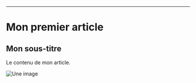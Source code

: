 ----
# Mon premier article

## Mon sous-titre

Le contenu de mon article.

![Une image](./image.png)